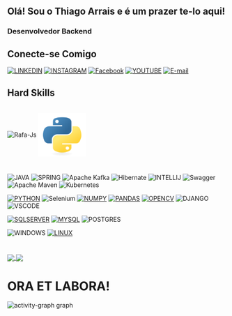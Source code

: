 ## Olá! Sou o Thiago Arrais e é um prazer te-lo aqui! 

### Desenvolvedor Backend 

## Conecte-se Comigo

[![LINKEDIN](https://img.shields.io/badge/LinkedIn-0077B5?style=for-the-badge&logo=linkedin&logoColor=white)](https://www.linkedin.com/in/tgoarrais/)
[![INSTAGRAM](https://img.shields.io/badge/Instagram-E4405F?style=for-the-badge&logo=instagram&logoColor=white)](https://www.instagram.com/tgoarrais/)
[![Facebook](https://img.shields.io/badge/Facebook-1877F2?style=for-the-badge&logo=facebook&logoColor=white)](https://web.facebook.com/arraistech)
[![YOUTUBE](https://img.shields.io/badge/YouTube-FF0000?style=for-the-badge&logo=youtube&logoColor=white)](https://www.youtube.com/@tgoarrais)
[![E-mail](https://img.shields.io/badge/-Email-000?style=for-the-badge&logo=microsoft-outlook&logoColor=007BFF)](mailto:t.arrais@outlook.com)

## Hard Skills
<div style="display: inline_block"><br>
  <img align="center" alt="Rafa-Js" height="100" width="110" src="https://cdn.jsdelivr.net/gh/devicons/devicon@latest/icons/java/java-original.svg" />
  <img align="center" alt="Rafa-Python" height="100" width="110" src="https://raw.githubusercontent.com/devicons/devicon/master/icons/python/python-original.svg">
	
  #

![JAVA](https://img.shields.io/badge/Java-ED8B00?style=for-the-badge&logo=openjdk&logoColor=white)
![SPRING](https://img.shields.io/badge/Spring-6DB33F?style=for-the-badge&logo=spring&logoColor=white)
![Apache Kafka](https://img.shields.io/badge/Apache%20Kafka-000?style=for-the-badge&logo=apachekafka)
![Hibernate](https://img.shields.io/badge/Hibernate-59666C?style=for-the-badge&logo=Hibernate&logoColor=white)
![INTELLIJ](https://img.shields.io/badge/IntelliJ_IDEA-000000.svg?style=for-the-badge&logo=intellij-idea&logoColor=white)
![Swagger](https://img.shields.io/badge/-Swagger-%23Clojure?style=for-the-badge&logo=swagger&logoColor=white)
![Apache Maven](https://img.shields.io/badge/Apache%20Maven-C71A36?style=for-the-badge&logo=Apache%20Maven&logoColor=white)
![Kubernetes](https://img.shields.io/badge/kubernetes-%23326ce5.svg?style=for-the-badge&logo=kubernetes&logoColor=white)

[![PYTHON](https://img.shields.io/badge/Python-3776AB?style=for-the-badge&logo=python&logoColor=white)](https://docs.python.org/3/)
![Selenium](https://img.shields.io/badge/-selenium-%43B02A?style=for-the-badge&logo=selenium&logoColor=white)
[![NUMPY](https://img.shields.io/badge/Numpy-777BB4?style=for-the-badge&logo=numpy&logoColor=white)](https://numpy.org/doc/)
[![PANDAS](https://img.shields.io/badge/Pandas-2C2D72?style=for-the-badge&logo=pandas&logoColor=white)](https://pandas.pydata.org/docs/)
[![OPENCV](https://img.shields.io/badge/OpenCV-27338e?style=for-the-badge&logo=OpenCV&logoColor=white)](https://opencv.org/)
![DJANGO](https://img.shields.io/badge/Django-092E20?style=for-the-badge&logo=django&logoColor=white)
![VSCODE](https://img.shields.io/badge/Visual_Studio_Code-0078D4?style=for-the-badge&logo=visual%20studio%20code&logoColor=white)

[![SQLSERVER](https://img.shields.io/badge/Microsoft%20SQL%20Server-CC2927?style=for-the-badge&logo=microsoft%20sql%20server&logoColor=white)](https://docs.microsoft.com/pt-br/sql/sql-server/?view=sql-server-ver15)
[![MYSQL](https://img.shields.io/badge/MySQL-00000F?style=for-the-badge&logo=mysql&logoColor=white)](https://dev.mysql.com/doc/)
![POSTGRES](https://img.shields.io/badge/PostgreSQL-316192?style=for-the-badge&logo=postgresql&logoColor=white)
	
![WINDOWS](https://img.shields.io/badge/Windows-0078D6?style=for-the-badge&logo=windows&logoColor=white)
[![LINUX](https://img.shields.io/badge/Linux-FCC624?style=for-the-badge&logo=linux&logoColor=black)](https://www.kernel.org/doc/html/latest/)

#

<a href="https://github.com/tgoarrais/github-readme-stats">
  <img height=200 align="center" src="https://github-readme-stats.vercel.app/api?username=tgoarrais&show_icons=true&theme=dracula" />
</a>
<a href="https://github.com/tgoarrais/convoychat">
  <img height=200 align="center" src="https://github-readme-stats.vercel.app/api/top-langs?username=tgoarrais&layout=compact&langs_count=8&card_width=320&theme=dracula" />
</a>

#

# ORA ET LABORA!

<div align="left">
  <img src="https://github-readme-activity-graph.vercel.app/graph?username=tgoarrais&radius=16&theme=react&area=true&order=5" height="300" alt="activity-graph graph"  />
</div>

###
